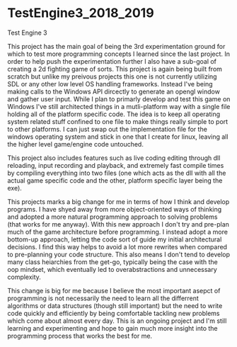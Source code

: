 # TestEngine3_2018_2019
Test Engine 3

This project has the main goal of being the 3rd experimentation ground for which to test more programming concepts I learned since the last project. In order to help push the experimentation further I also have a sub-goal of creating a 2d fighting game of sorts. This project is again being built from scratch but unlike my preivous projects this one is not currently utilizing SDL or any other low level OS handling frameworks. Instead I've being making calls to the Windows API dircectly to generate an opengl window and gather user input. While I plan to primarly develop and test this game on Windows I've still architected things in a mutli-platform way with a single file holding all of the platform specific code. The idea is to keep all operating system related stuff confined to one file to make things really simple to port to other platforms. I can just swap out the implementation file for the windows operating system and stick in one that I create for linux, leaving all the higher level game/engine code untouched.

This project also includes features such as live coding editing through dll reloading, input recording and playback, and extremely fast compile times by compiling everything into two files (one which acts as the dll with all the actual game specific code and the other, platform specific layer being the exe).

This projects marks a big change for me in terms of how I think and develop programs. I have shyed away from more object-oriented ways of thinking and adopted a more natural programming approach to solving problems (that works for me anyway). With this new approach I don't try and pre-plan much of the game architecture before programming. I instead adopt a more bottom-up approach, letting the code sort of guide my initial architectural decisions. I find this way helps to avoid a lot more rewrites when compared to pre-planning your code structure. This also means I don't tend to develop many class heiarchies from the get-go, typically being the case with the oop mindset, which eventually led to overabstractions and unnecessary complexity.

This change is big for me because I believe the most important asepct of programming is not necessarily the need to learn all the differrent algorithms or data structures (though still important) but the need to write code quickly and efficiently by being comfortable tackling new problems which come about almost every day. This is an ongoing project and I'm still learning and experimenting and hope to gain much more insight into the programming process that works the best for me.
